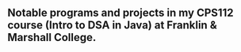 ## Notable programs and projects in my CPS112 course (Intro to DSA in Java) at Franklin & Marshall College.
